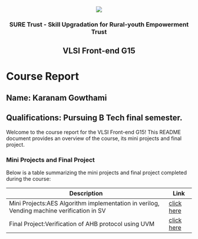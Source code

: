 <!-- PROJECT LOGO -->
<br />

<div align="center">
   <img src='https://user-images.githubusercontent.com/73131499/166115643-d3187f47-d38f-41b2-ae42-5ecbbc60de14.png' />


<h3 align="center">SURE Trust - Skill Upgradation for Rural-youth Empowerment Trust</h3>
  <h2>VLSI Front-end G15</h2>
</div>

# Course Report

## Name: Karanam Gowthami

## Qualifications: Pursuing B Tech final semester.

Welcome to the course report for the VLSI Front-end G15! This README document provides an overview of the course, its mini projects and final project.

### Mini Projects and Final Project

Below is a table summarizing the mini projects and final project completed during the course:

| Description                                                                               | Link                                    |
|-------------------------------------------------------------------------------------------|-----------------------------------------|
| Mini Projects:AES Algorithm implementation in verilog, Vending machine verification in SV |[click here](https://github.com/sure-trust/G15-VLSI_Frontend/tree/main/Mini%20Projects/Gowthami)
| Final Project:Verification of AHB protocol using UVM   |[click here](https://github.com/sure-trust/G15-VLSI_Frontend/tree/main/Final%20Capstone%20Project/Gowthami)                  
